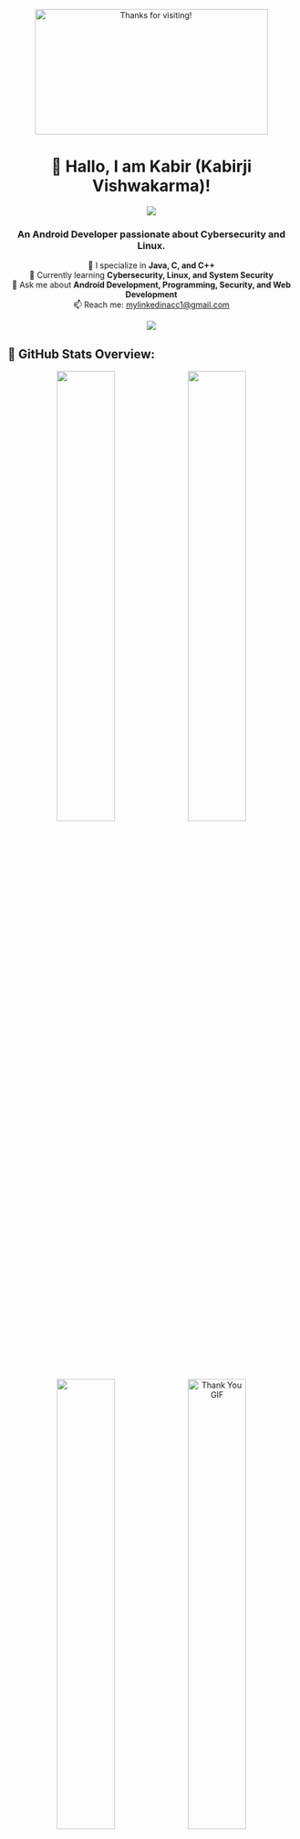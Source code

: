 <!-- Header with Gradient -->
<p align="center">
  <img src="https://i.pinimg.com/originals/b4/a1/91/b4a191e1d7f4d288f3b1204b159a9ff8.gif" alt="Thanks for visiting!" width="90%" height="220" />
</p>



<h1 align="center">👋 Hallo, I am Kabir (Kabirji Vishwakarma)!</h1>
<p align="center">
  <img src="https://capsule-render.vercel.app/api?type=rect&color=gradient&height=2" />
</p>

<h3 align="center">An Android Developer passionate about Cybersecurity and Linux.</h3>
<p align="center">
  📱 I specialize in <b>Java, C, and C++</b> <br>
  🔐 Currently learning <b>Cybersecurity, Linux, and System Security</b> <br>
  💬 Ask me about <b>Android Development, Programming, Security, and Web Development</b> <br>
  📫 Reach me: <a href="mailto:mylinkedinacc1@gmail.com">mylinkedinacc1@gmail.com</a>  
</p>

<p align="center">
  <img src="https://capsule-render.vercel.app/api?type=rect&color=gradient&height=2" />
</p>


## 🧠 GitHub Stats Overview:

<p align="center">
  <img src="https://github-readme-stats.vercel.app/api?username=classifiedstudentkabir&show_icons=true&hide_border=false&bg_color=1a1a1a&title_color=ff3c3c&text_color=ffffff&icon_color=ff5c5c" width="45%" />
  <img src="https://github-readme-streak-stats.herokuapp.com?user=classifiedstudentkabir&hide_border=false&background=1A1A1A&ring=FF3C3C&fire=FF3C3C&currStreakLabel=FFFFFF&sideLabels=FFFFFF&sideNums=FF5C5C&currStreakNum=FF5C5C" width="45%" />
</p>

<p align="center">
  <img src="https://github-readme-stats.vercel.app/api/top-langs/?username=classifiedstudentkabir&layout=compact&hide_border=false&bg_color=1a1a1a&title_color=ff3c3c&text_color=ffffff" width="45%" />
  <img src="https://i.pinimg.com/originals/46/28/48/462848d3c51a843c30469c0f497b42d0.gif" alt="Thank You GIF" width="45%" />
</p>



<p align="center">
  <img src="https://capsule-render.vercel.app/api?type=rect&color=gradient&height=2" />
</p>


## 📈 Activity Graph:
<p align="center">
  <img src="https://github-readme-activity-graph.vercel.app/graph?username=classifiedstudentkabir&bg_color=1a1a1a&color=ffffff&line=ff0000&point=ffffff&area=true&hide_border=true" />
</p>


<p align="center">
  <img src="https://capsule-render.vercel.app/api?type=rect&color=gradient&height=2" />
</p>


## 🚀 Tech Stack:
<p align="center">
  <img src="https://media.tenor.com/d_2N1rihkHIAAAAj/clash-royale-emote.gif" alt="Part 2" width="12%"/>
</p>
<p align="center">
  <img src="https://img.shields.io/badge/-Java-007396?style=for-the-badge&logo=java" />
  <img src="https://img.shields.io/badge/-C-00599C?style=for-the-badge&logo=c" />
  <img src="https://img.shields.io/badge/-C++-00599C?style=for-the-badge&logo=c%2B%2B" />
  <img src="https://img.shields.io/badge/-Web%20Development-FFA500?style=for-the-badge&logo=html5" />
</p>

<p align="center">
  <img src="https://capsule-render.vercel.app/api?type=rect&color=gradient&height=2" />
</p>

<h1 align="center"><i>"You are getting Distracted again. You got dreams to chase, not people to impress!"</i></h1>
<p align="center">
  <img src="https://i.pinimg.com/originals/07/c3/5b/07c35b540ac0245194b55bedd109c720.gif" alt="Part 1" width="32%"/>
</p>



